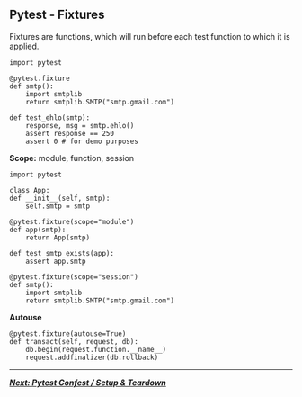 ## **Pytest - Fixtures**

Fixtures are functions, which will run before each test function to which it is applied. 

``` 
import pytest  

@pytest.fixture
def smtp():
	import smtplib
	return smtplib.SMTP("smtp.gmail.com")

def test_ehlo(smtp):
	response, msg = smtp.ehlo()
	assert response == 250
	assert 0 # for demo purposes
```

**Scope:** module, function, session
```
import pytest

class App:
def __init__(self, smtp):
    self.smtp = smtp

@pytest.fixture(scope="module")
def app(smtp):
    return App(smtp)

def test_smtp_exists(app):
    assert app.smtp

```

```
@pytest.fixture(scope="session")
def smtp():
	import smtplib
	return smtplib.SMTP("smtp.gmail.com")
```
 **Autouse**

```
@pytest.fixture(autouse=True)
def transact(self, request, db):
	db.begin(request.function.__name__)
	request.addfinalizer(db.rollback)
```

---
***[Next: Pytest Confest / Setup & Teardown](004_pytest_conftest_and_setup.md)***